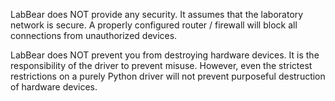 LabBear does NOT provide any security. It assumes that the laboratory network is secure. A properly configured router / firewall will block all connections from unauthorized devices.

LabBear does NOT prevent you from destroying hardware devices. It is the responsibility of the driver to prevent misuse. However, even the strictest restrictions on a purely Python driver will not prevent purposeful destruction of hardware devices.
